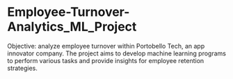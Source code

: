 # Employee-Turnover-Analytics_ML_Project

Objective: analyze employee turnover within Portobello Tech, an app innovator company. The project aims to develop
machine learning programs to perform various tasks and provide insights for employee retention strategies.
